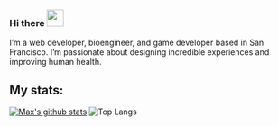 ### Hi there <img src="https://raw.githubusercontent.com/MartinHeinz/MartinHeinz/master/wave.gif" width="30px">
I’m a web developer, bioengineer, and game developer based in San Francisco. I’m passionate about designing incredible experiences and improving human health.

## My stats:
[![Max's github stats](https://github-stats-j58zmloz6-maxall41.vercel.app/api?username=maxall41&theme=radical&show_icons=true)](https://github.com/anuraghazra/github-readme-stats)
![Top Langs](https://github-stats-j58zmloz6-maxall41.vercel.app/api/top-langs/?username=maxall41&hide=csharp&theme=radical)
